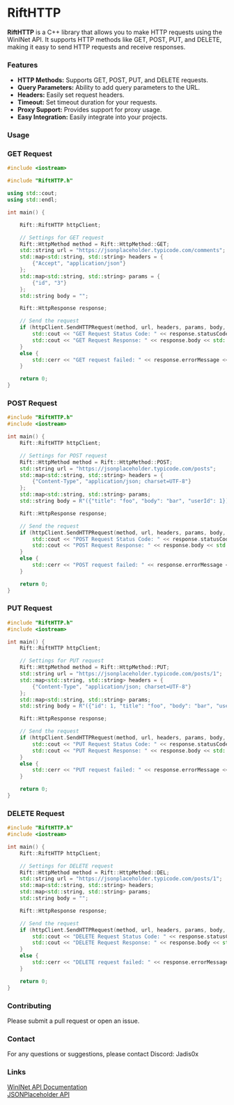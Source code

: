 # RiftHTTP

**RiftHTTP** is a C++ library that allows you to make HTTP requests using the WinINet API. It supports HTTP methods like GET, POST, PUT, and DELETE, making it easy to send HTTP requests and receive responses.

### Features
  - **HTTP Methods:** Supports GET, POST, PUT, and DELETE requests.
  - **Query Parameters:** Ability to add query parameters to the URL.
  - **Headers:** Easily set request headers.
  - **Timeout:** Set timeout duration for your requests.
  - **Proxy Support:** Provides support for proxy usage.
  - **Easy Integration:** Easily integrate into your projects.


### Usage
### GET Request

```cpp
#include <iostream>

#include "RiftHTTP.h"

using std::cout;
using std::endl;

int main() {

    Rift::RiftHTTP httpClient;

    // Settings for GET request
    Rift::HttpMethod method = Rift::HttpMethod::GET;
    std::string url = "https://jsonplaceholder.typicode.com/comments";
    std::map<std::string, std::string> headers = {
        {"Accept", "application/json"}
    };
    std::map<std::string, std::string> params = {
        {"id", "3"}
    };
    std::string body = "";

    Rift::HttpResponse response;

    // Send the request
    if (httpClient.SendHTTPRequest(method, url, headers, params, body, response)) {
        std::cout << "GET Request Status Code: " << response.statusCode << std::endl;
        std::cout << "GET Request Response: " << response.body << std::endl;
    }
    else {
        std::cerr << "GET request failed: " << response.errorMessage << std::endl;
    }

	return 0;
}
```

### POST Request

```cpp
#include "RiftHTTP.h"
#include <iostream>

int main() {
    Rift::RiftHTTP httpClient;

    // Settings for POST request
    Rift::HttpMethod method = Rift::HttpMethod::POST;
    std::string url = "https://jsonplaceholder.typicode.com/posts";
    std::map<std::string, std::string> headers = {
        {"Content-Type", "application/json; charset=UTF-8"}
    };
    std::map<std::string, std::string> params;
    std::string body = R"({"title": "foo", "body": "bar", "userId": 1})";

    Rift::HttpResponse response;

    // Send the request
    if (httpClient.SendHTTPRequest(method, url, headers, params, body, response)) {
        std::cout << "POST Request Status Code: " << response.statusCode << std::endl;
        std::cout << "POST Request Response: " << response.body << std::endl;
    }
    else {
        std::cerr << "POST request failed: " << response.errorMessage << std::endl;
    }

    return 0;
}
```

### PUT Request

```cpp
#include "RiftHTTP.h"
#include <iostream>

int main() {
    Rift::RiftHTTP httpClient;

    // Settings for PUT request
    Rift::HttpMethod method = Rift::HttpMethod::PUT;
    std::string url = "https://jsonplaceholder.typicode.com/posts/1";
    std::map<std::string, std::string> headers = {
        {"Content-Type", "application/json; charset=UTF-8"}
    };
    std::map<std::string, std::string> params;
    std::string body = R"({"id": 1, "title": "foo", "body": "bar", "userId": 1})";

    Rift::HttpResponse response;

    // Send the request
    if (httpClient.SendHTTPRequest(method, url, headers, params, body, response)) {
        std::cout << "PUT Request Status Code: " << response.statusCode << std::endl;
        std::cout << "PUT Request Response: " << response.body << std::endl;
    }
    else {
        std::cerr << "PUT request failed: " << response.errorMessage << std::endl;
    }

    return 0;
}
```

### DELETE Request

```cpp
#include "RiftHTTP.h"
#include <iostream>

int main() {
    Rift::RiftHTTP httpClient;

    // Settings for DELETE request
    Rift::HttpMethod method = Rift::HttpMethod::DEL;
    std::string url = "https://jsonplaceholder.typicode.com/posts/1";
    std::map<std::string, std::string> headers;
    std::map<std::string, std::string> params;
    std::string body = "";

    Rift::HttpResponse response;

    // Send the request
    if (httpClient.SendHTTPRequest(method, url, headers, params, body, response)) {
        std::cout << "DELETE Request Status Code: " << response.statusCode << std::endl;
        std::cout << "DELETE Request Response: " << response.body << std::endl;
    }
    else {
        std::cerr << "DELETE request failed: " << response.errorMessage << std::endl;
    }

    return 0;
}
```

### Contributing
Please submit a pull request or open an issue.

### Contact
For any questions or suggestions, please contact Discord: Jadis0x

### Links
<a href="https://learn.microsoft.com/en-us/windows/win32/wininet/wininet-reference">WinINet API Documentation</a>
<br>
<a href="https://jsonplaceholder.typicode.com/">JSONPlaceholder API</a>
